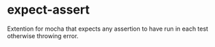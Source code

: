 # expect-assert
Extention for mocha that expects any assertion to have run in each test otherwise throwing error.
